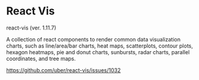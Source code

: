 # React Vis

react-vis (ver. 1.11.7)

A collection of react components to render common data visualization charts, such as line/area/bar charts, heat maps, scatterplots, contour plots, hexagon heatmaps, pie and donut charts, sunbursts, radar charts, parallel coordinates, and tree maps.

https://github.com/uber/react-vis/issues/1032


